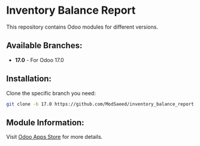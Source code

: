 # Inventory Balance Report

This repository contains Odoo modules for different versions.

## Available Branches:
- **17.0** - For Odoo 17.0

## Installation:
Clone the specific branch you need:
```bash
git clone -b 17.0 https://github.com/ModSaeed/inventory_balance_report.git
```

## Module Information:
Visit [Odoo Apps Store](https://apps.odoo.com) for more details.
